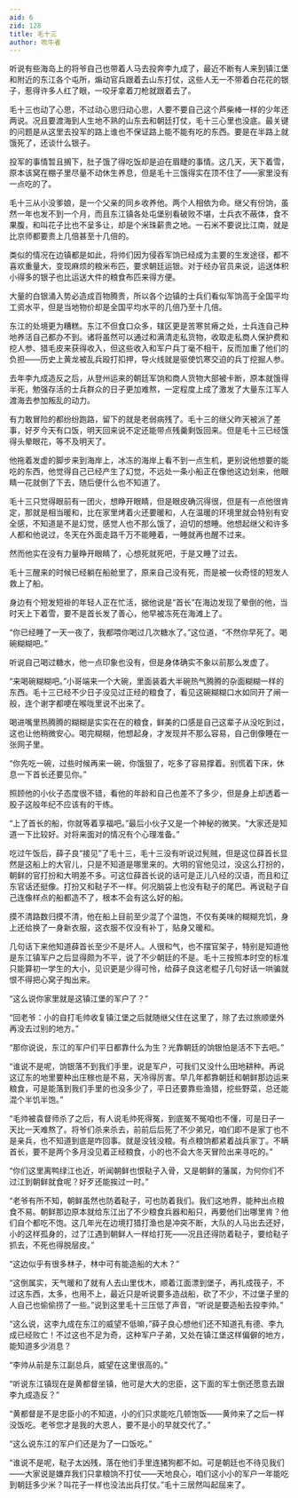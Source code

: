 ```yaml
---
aid: 6
zid: 128
title: 毛十三
author: 吹牛者
---
```


听说有些海岛上的将爷自己也带着人马去投奔李九成了，最近不断有人来到镇江堡和附近的东江各个屯所，煽动官兵跟着去山东打仗，这些人无一不带着白花花的银子，惹得许多人红了眼，一咬牙拿着刀枪就跟着去了。

毛十三也动了心思，不过动心思归动心思，人要不要自己这个芦柴棒一样的少年还两说。况且要渡海到人生地不熟的山东去和朝廷打仗，毛十三心里也没底。最关键的问题是从这里去投军的路上谁也不保证路上能不能有吃的东西。要是在半路上就饿死了，还谈什么银子。

投军的事情暂且搁下，肚子饿了得吃饭却是迫在眉睫的事情。这几天，天下着雪，原本该窝在棚子里尽量不动休生养息，但是毛十三饿得实在顶不住了——家里没有一点吃的了。

毛十三从小没爹娘，是一个父亲的同乡收养他。两个人相依为命。继父有份饷，虽然一年也发不到一个月，而且东江镇各处屯堡别看破败不堪，士兵衣不蔽体，食不果腹，和叫花子比也不呈多让，却是个米珠薪贵之地。一石米不要说比江南，就是比京师都要贵上几倍甚至十几倍的。

类似的情况在边镇都是如此，将帅们因为侵吞军饷已经成为主要的生发途径，都不喜欢重量大，变现麻烦的粮米布匹，要求朝廷运银。对于经办官员来说，运送体积小得多的银子也比运送大件的粮食布匹来得方便。

大量的白银涌入势必造成百物腾贵，所以各个边镇的士兵们看似军饷高于全国平均工资水平，但是当地物价却是全国平均水平的几倍乃至十几倍。

东江的处境更为糟糕。东江不但食口众多，辖区更是苦寒贫瘠之处，士兵连自己种地养活自己都办不到。诸将虽然可以通过和满清走私货物，收取走私商人保护费和挖人参、猎毛皮来获得收入，但这些收入和军户兵丁毫不相干，反而加重了他们的负担——历史上黄龙被乱兵殴打扣押，导火线就是驱使饥寒交迫的兵丁挖掘人参。

去年李九成造反之后，从登州运来的朝廷军饷和商人货物大部被卡断，原本就饿得半死，勉强存活的士兵群众的日子更加难熬，一定程度上成了激发了大量东江军人渡海去参加叛乱的动力。

有力敢冒险的都纷纷跑路，留下的就是老弱病残了。毛十三的继父昨天被派了差事，好歹今天有口饭，明天回来说不定还能带点残羹剩饭回来。但是毛十三已经饿得头晕眼花，等不及明天了。

他拖着发虚的脚步来到海岸上，冰冻的海岸上看不到一点生机，更别说他想要的能吃的东西，他觉得自己已经产生了幻觉，不远处一条小船正在像他这边划来，他眼睛一花就倒了下去，随后便什么也不知道了。

毛十三只觉得眼前有一团火，想睁开眼睛，但是眼皮确沉得很，但是有一点他很肯定，那就是相当暖和，比在家里烤着火还要暖和，人在温暖的环境里就会特别有安全感，不知道是不是幻觉，感觉人也不那么饿了，迫切的想睡。他想起继父和许多人都和他说过，冬天在外面走路千万不能睡着，一睡就再也醒不过来。

然而他实在没有力量睁开眼睛了，心想死就死吧，于是又睡了过去。

毛十三醒来的时候已经躺在船舱里了，原来自己没有死，而是被一伙奇怪的短发人救上了船。

身边有个短发短褂的年轻人正在忙活，据他说是“首长”在海边发现了晕倒的他，当时天上下着雪，要不是首长发了善心，他早被冻死在海滩上了。

“你已经睡了一天一夜了，我都喂你喝过几次糖水了。”这位道，“不然你早死了。喝碗糊糊吧。”

听说自己喝过糖水，他一点印象也没有，但是身体确实不象以前那么发虚了。

“来喝碗糊糊吧。”小哥端来一个大碗，里面装着大半碗热气腾腾的杂面糊糊一样的东西。毛十三已经不少日子没见过正经的粮食了，看见这碗糊糊口水如同开了闸一般，连个谢字都哽在喉咙里说不出来了。

喝进嘴里热腾腾的糊糊是实实在在的粮食，鲜美的口感是自己这辈子从没吃到过，这也让他稍微安心。喝完糊糊，他想起身，才发现并不那么容易，自己倒像睡在一张网子里。

“你先吃一碗，过些时候再来一碗，你饿狠了，吃多了容易撑着。别慌着下床，休息一下首长还要见你。”

照顾他的小伙子态度很不错，看他的年龄和自己也差不了多少，但是身上却透着一股子这般年纪不应该有的干练。

“上了首长的船，你就等着享福吧。”最后小伙子又是一个神秘的微笑。“大家还是知道一下比较好。对将来面对的情况有个心理准备。”

吃过午饭后，薛子良“接见”了毛十三，毛十三没有听说过髡贼，但是这位薛首长显然是这船上的大官儿，只是不知道是哪里来的。大明的官他见过，没这么打扮的，朝鲜的官打扮和大明差不多。可这位薛首长说的话可是正儿八经的汉语，而且和辽东官话还挺像。打扮又和鞑子不一样。何况脑袋上也没有鞑子的尾巴。再说鞑子自己连像样点的船都造不了，根本不会有这么好的船。

摸不清路数归摸不清，他在船上目前至少混了个温饱，不仅有美味的糊糊充饥，身上还给换了一身新衣服，这衣服不仅没有补丁，贴身又暖和。

几句话下来他知道薛首长至少不是坏人。人很和气，也不摆官架子，特别是知道他是东江镇军户之后显得颇为不平，说了不少朝廷的不是。毛十三按照本时空的标准只能算初一学生的大小，见识更是少得可怜，给薛子良这老棍子几句好话一哄骗就恨不得把心窝子掏出来。

“这么说你家里就是这镇江堡的军户了？”

“回老爷：小的自打毛帅收复镇江堡之后就随继父住在这里了，除了去过旅顺堡外再没去过别的地方。”

“那你说说，东江的军户们平日都靠什么为生？光靠朝廷的饷银怕是活不下去吧。”

“谁说不是呢，饷银落不到我们手里，说是军户，可我们又没什么田地耕种。再说这辽东的地里要种出庄稼也是不易，天冷得厉害。早几年都靠朝廷和朝鲜那边运来粮食，可是能落到我们手里的也没多少了，平日还要靠些渔猎，挖些野菜，总还能混个半饥半饱。”

“毛帅被袁督师杀了之后，有人说毛帅死得冤，到底冤不冤咱也不懂，可是日子一天比一天难熬了。将爷们杀来杀去，前前后后死了不少弟兄，咱们即不是家丁也不是亲兵，也不知道到底是咋回事。就是没钱没粮。有点粮饷都紧着战兵家丁。不瞒首长，要不是两个多月没见着正经粮食，小的也不会大冬天冒险出来寻吃的。”

“你们这里离鸭绿江也近，听闻朝鲜也恨鞑子入骨，又是朝鲜的藩属，为何你们不过江到朝鲜就食呢？好歹还能挨过一时。”

“老爷有所不知，朝鲜虽然也防着鞑子，可也防着我们。我们这地界，能种出点粮食不易。朝鲜那边原本就给东江出了不少粮食兵器和船只，再要他们出哪里肯？他们自个都吃不饱。这几年光在边境打猎打渔也是冲突不断，大队的人马出去还好，小的这样孤身的，过了江遇到朝鲜人一样给打死——况且还得防着鞑子，要给鞑子抓去，不死也得脱层皮。”

“这边似乎有很多林子，林中可有能造船的大木？”

“这倒属实，天气暖和了就有人去山里伐木，顺着江面漂到堡子，再扎成筏子，不过这东西，太多，也用不上，最近只是听说要多造战船，砍了不少，不过堡子里的人自己也偷偷捞了一些。”说到这里毛十三压低了声音，“听说是要造船去投李帅。”

“这么说，这李九成在东江的威望不低嘛，”薛子良心想他们还不知道孔有德、李九成已经败亡！不过这也不足为奇，这种军户子弟，又处在镇江堡这样偏僻的地方，能知道多少消息？

“李帅从前是东江副总兵，威望在这里很高的。”

“听说东江镇现在是黄都督坐镇，他可是大大的忠臣，这下面的军士倒还愿意去跟李九成造反？”

“黄都督是不是忠臣小的不知道，小的们只求能吃几顿饱饭——黄帅来了之后一样没饭吃。老爷您才是我的大恩人，要不是小的早就交代了。”

“这么说东江的军户们还是为了一口饭吃。”

“谁说不是呢，鞑子太凶残，落在他们手里连猪狗都不如。可是朝廷也不待见我们——大家说是嫌弃我们只拿粮饷不打仗——天地良心，咱们这小小的军户一年能吃到朝廷多少米？叫花子一样也没法出兵打仗。”毛十三居然叫起屈来了。
